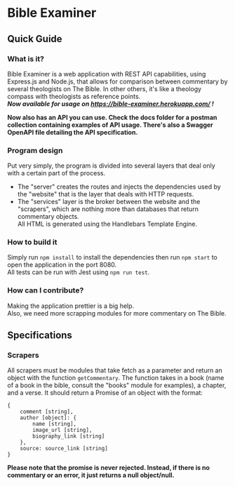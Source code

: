 # Bible Examiner

## Quick Guide

### What is it?

Bible Examiner is a web application with REST API capabilities, using Express.js and Node.js, that allows for comparison between commentary by several theologists on The Bible. In other others, it's like a theology compass with theologists as reference points. \
***Now available for usage on https://bible-examiner.herokuapp.com/ !***

**Now also has an API you can use. Check the docs folder for a postman collection containing examples of API usage. There's also a Swagger OpenAPI file detailing the API specification.**


### Program design
Put very simply, the program is divided into several layers that deal only with a certain part of the process.
- The "server" creates the routes and injects the dependencies used by the "website" that is the layer that deals with HTTP requests.
- The "services" layer is the broker between the website and the "scrapers", which are nothing more than databases that return commentary objects.\
All HTML is generated using the Handlebars Template Engine.

### How to build it
Simply run ```npm install``` to install the dependencies then run ```npm start``` to open the application in the port 8080.\
All tests can be run with Jest using ```npm run test```.

### How can I contribute?
Making the application prettier is a big help.\
Also, we need more scrapping modules for more commentary on The Bible.

## Specifications

### Scrapers
All scrapers must be modules that take fetch as a parameter and return an object with the function ```getCommentary```. The function takes in a book (name of a book in the bible, consult the "books" module for examples), a chapter, and a verse.
It should return a Promise of an object with the format:
```
{
    comment [string], 
    author [object]: { 
        name [string], 
        image_url [string],
        biography_link [string] 
    }, 
    source: source_link [string]
}
```
**Please note that the promise is never rejected. Instead, if there is no commentary or an error, it just returns a null object/null.**

